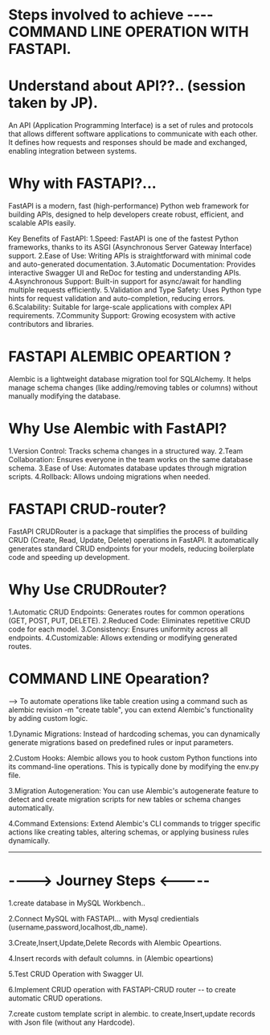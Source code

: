 #  Steps involved to achieve ---- COMMAND LINE OPERATION WITH FASTAPI.

# Understand about API??.. (session taken by JP).
An API (Application Programming Interface) is a set of rules and protocols that allows different software applications to communicate with each other. It defines how requests and responses should be made and exchanged, enabling integration between systems.

# Why with FASTAPI?... 
FastAPI is a modern, fast (high-performance) Python web framework for building APIs, designed to help developers create robust, efficient, and scalable APIs easily.

Key Benefits of FastAPI:
1.Speed: FastAPI is one of the fastest Python frameworks, thanks to its ASGI (Asynchronous Server Gateway Interface) support.
2.Ease of Use: Writing APIs is straightforward with minimal code and auto-generated documentation.
3.Automatic Documentation: Provides interactive Swagger UI and ReDoc for testing and understanding APIs.
4.Asynchronous Support: Built-in support for async/await for handling multiple requests efficiently.
5.Validation and Type Safety: Uses Python type hints for request validation and auto-completion, reducing errors.
6.Scalability: Suitable for large-scale applications with complex API requirements.
7.Community Support: Growing ecosystem with active contributors and libraries.


# FASTAPI ALEMBIC OPEARTION ?
Alembic is a lightweight database migration tool for SQLAlchemy. It helps manage schema changes (like adding/removing tables or columns) without manually modifying the database.

# Why Use Alembic with FastAPI?
1.Version Control: Tracks schema changes in a structured way.
2.Team Collaboration: Ensures everyone in the team works on the same database schema.
3.Ease of Use: Automates database updates through migration scripts.
4.Rollback: Allows undoing migrations when needed.


# FASTAPI CRUD-router?
FastAPI CRUDRouter is a package that simplifies the process of building CRUD (Create, Read, Update, Delete) operations in FastAPI. It automatically generates standard CRUD endpoints for your models, reducing boilerplate code and speeding up development.

# Why Use CRUDRouter?
1.Automatic CRUD Endpoints: Generates routes for common operations (GET, POST, PUT, DELETE).
2.Reduced Code: Eliminates repetitive CRUD code for each model.
3.Consistency: Ensures uniformity across all endpoints.
4.Customizable: Allows extending or modifying generated routes.


# COMMAND LINE Opearation?
--> To automate operations like table creation using a command such as alembic revision -m "create table", you can extend Alembic's functionality by adding custom logic.

1.Dynamic Migrations:
Instead of hardcoding schemas, you can dynamically generate migrations based on predefined rules or input parameters.

2.Custom Hooks:
Alembic allows you to hook custom Python functions into its command-line operations. This is typically done by modifying the env.py file.

3.Migration Autogeneration:
You can use Alembic's autogenerate feature to detect and create migration scripts for new tables or schema changes automatically.

4.Command Extensions:
Extend Alembic's CLI commands to trigger specific actions like creating tables, altering schemas, or applying business rules dynamically.


****************************************************************************************************************

# ---->  Journey Steps  <-----
1.create database in MySQL Workbench..

2.Connect MySQL with FASTAPI...   with Mysql credientials (username,password,localhost,db_name).

3.Create,Insert,Update,Delete Records with Alembic Opeartions.

4.Insert records with default columns. in (Alembic opeartions)

5.Test CRUD Operation  with Swagger UI.

6.Implement CRUD operation with FASTAPI-CRUD router -- to create automatic CRUD operations.

7.create custom template script in alembic. to create,Insert,update records with Json file (without any Hardcode). 





